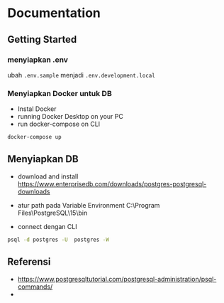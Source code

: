 # Documentation

## Getting Started

### menyiapkan .env
ubah `.env.sample` menjadi `.env.development.local`

### Menyiapkan Docker untuk DB

- Instal Docker
- running Docker Desktop on your PC
- run docker-compose on CLI

```bash
docker-compose up
```

## Menyiapkan DB

- download and install https://www.enterprisedb.com/downloads/postgres-postgresql-downloads

- atur path pada Variable Environment 
  C:\Program Files\PostgreSQL\15\bin

- connect dengan CLI

```bash
psql -d postgres -U  postgres -W
```

## Referensi
- https://www.postgresqltutorial.com/postgresql-administration/psql-commands/
- 
